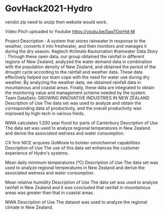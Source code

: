 # GovHack2021-Hydro
vendor.zip need to unzip then website would work.

Video Pitch uploaded to Youtube
https://youtu.be/5aq7OqrHd-M

Project Description : A system that stores rainwater in response to the weather, converts it into freshwater, and then monitors and manages it during the dry season.
#agtech #climate #automation #rainwater
Data Story : Through these open data, our group obtained the rainfall in different regions of New Zealand, analyzed the water demand data in combination with the population density of New Zealand, and obtained the period of the drought cycle according to the rainfall and weather data. These data effectively helped our team cope with the need for water use during dry weather. By analyzing the weather data, we obtained rainfall data in mountainous and coastal areas. Finally, these data are integrated to obtain the monitoring value and management scheme needed by the system.
Team DataSets:
GROWING INNOVATIVE INDUSTRIES IN NEW ZEALAND
Description of Use The data set was used to analyze and obtain the corresponding data of productivity, and the overall productivity was improved by high-tech in various fields.

NIWA calculates 1:200 year flood for parts of Canterbury
Description of Use The data set was used to analyze regional temperatures in New Zealand and derive the associated wetness and water consumption.

CX firm NICE acquires GoMoxie to bolster omnichannel capabilities
Description of Use The use of this data set enhances the customer experience of Hydro's systems.

Mean daily minimum temperatures (°C)
Description of Use The data set was used to analyze regional temperatures in New Zealand and derive the associated wetness and water consumption.

Mean relative humidity
Description of Use The data set was used to analyze rainfall in New Zealand and it was concluded that rainfall in mountainous areas was greater than that in coastal areas.

NIWA
Description of Use The dataset was used to analyze the regional climate in New Zealand.
